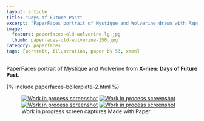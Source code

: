 ```yaml
---
layout: article
title: "Days of Future Past"
excerpt: "PaperFaces portrait of Mystique and Wolverine drawn with Paper by 53 on an iPad."
image: 
  feature: paperfaces-old-wolverine-lg.jpg
  thumb: paperfaces-old-wolverine-150.jpg
category: paperfaces
tags: [portrait, illustration, paper by 53, xmen]
---
```


PaperFaces portrait of Mystique and Wolverine from **X-men: Days of Future Past**.

{% include paperfaces-boilerplate-2.html %}

<figure class="third">
	<a href="{{ site.url }}/images/paperfaces-old-wolverine-process-1-lg.jpg"><img src="{{ site.url }}/images/paperfaces-old-wolverine-process-1-600.jpg" alt="Work in process screenshot"></a>
	<a href="{{ site.url }}/images/paperfaces-old-wolverine-process-2-lg.jpg"><img src="{{ site.url }}/images/paperfaces-old-wolverine-process-2-600.jpg" alt="Work in process screenshot"></a>
	<a href="{{ site.url }}/images/paperfaces-old-wolverine-process-3-lg.jpg"><img src="{{ site.url }}/images/paperfaces-old-wolverine-process-3-600.jpg" alt="Work in process screenshot"></a>
	<a href="{{ site.url }}/images/paperfaces-old-wolverine-process-4-lg.jpg"><img src="{{ site.url }}/images/paperfaces-old-wolverine-process-4-600.jpg" alt="Work in process screenshot"></a>
	<figcaption>Work in progress screen captures Made with Paper.</figcaption>
</figure>